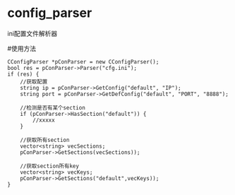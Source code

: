# config_parser
ini配置文件解析器

#使用方法

    CConfigParser *pConParser = new CConfigParser();
    bool res = pConParser->Parser("cfg.ini");
    if (res) {
        //获取配置
        string ip = pConParser->GetConfig("default", "IP");
        string port = pConParser->GetDefConfig("default", "PORT", "8888");

        //检测是否有某个section
        if (pConParser->HasSection("default")) {
            //xxxxx
        }

        //获取所有section
        vector<string> vecSections;
        pConParser->GetSections(vecSections));

        //获取section所有key
        vector<string> vecKeys;
        pConParser->GetSections("default",vecKeys));
    }
